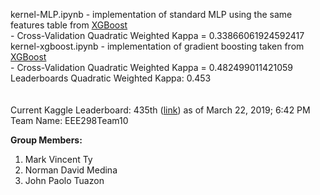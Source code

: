 kernel-MLP.ipynb - implementation of standard MLP using the same features table from <a href='https://www.kaggle.com/ranjoranjan/single-xgboost-model'>XGBoost</a></br>
        - Cross-Validation Quadratic Weighted Kappa =  0.33866061924592417</br>
kernel-xgboost.ipynb - implementation of gradient boosting taken from <a href='https://www.kaggle.com/ranjoranjan/single-xgboost-model'>XGBoost</a> </br>
        - Cross-Validation Quadratic Weighted Kappa =  0.482499011421059</br>
Leaderboards Quadratic Weighted Kappa: 0.453</br></br></br>
Current Kaggle Leaderboard: 435th (<a href='https://www.kaggle.com/c/petfinder-adoption-prediction/leaderboard'>link</a>) as of March 22, 2019; 6:42 PM</br>
Team Name: EEE298Team10

<strong>Group Members:</strong></br>
1. Mark Vincent Ty</br>
2. Norman David Medina</br>
3. John Paolo Tuazon</br>
